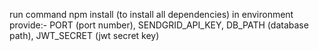 run command npm install (to install all dependencies)
in environment provide:- 
PORT (port number),
SENDGRID_API_KEY,
DB_PATH (database path),
JWT_SECRET (jwt secret key)